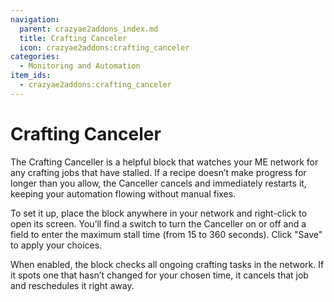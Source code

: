 ```yaml
---
navigation:
  parent: crazyae2addons_index.md
  title: Crafting Canceler
  icon: crazyae2addons:crafting_canceler
categories:
  - Monitoring and Automation
item_ids:
  - crazyae2addons:crafting_canceler
---
```


# Crafting Canceler

<BlockImage id="crazyae2addons:crafting_canceler" scale="4"></BlockImage>

The Crafting Canceller is a helpful block that watches your ME network for any crafting jobs that have stalled. If a recipe doesn’t make progress for longer than you allow, the Canceller cancels and immediately restarts it, keeping your automation flowing without manual fixes.

To set it up, place the block anywhere in your network and right-click to open its screen. You’ll find a switch to turn the Canceller on or off and a field to enter the maximum stall time (from 15 to 360 seconds). Click "Save" to apply your choices.

When enabled, the block checks all ongoing crafting tasks in the network. If it spots one that hasn’t changed for your chosen time, it cancels that job and reschedules it right away.
